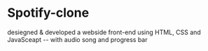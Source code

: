 # Spotify-clone
desiegned &amp; developed a webside front-end using HTML, CSS and JavaSceapt -- with audio song and progress bar

